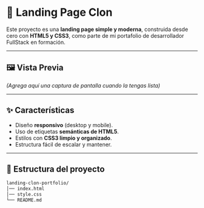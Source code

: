 # 🚀 Landing Page Clon

Este proyecto es una **landing page simple y moderna**, construida desde cero con **HTML5 y CSS3**, como parte de mi portafolio de desarrollador FullStack en formación.

---

## 🖼️ Vista Previa
*(Agrega aquí una captura de pantalla cuando la tengas lista)*

---

## ✨ Características
- Diseño **responsivo** (desktop y mobile).
- Uso de etiquetas **semánticas de HTML5**.
- Estilos con **CSS3 limpio y organizado**.
- Estructura fácil de escalar y mantener.

---

## 📂 Estructura del proyecto
```bash
landing-clon-portfolio/
│── index.html
│── style.css
└── README.md

